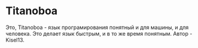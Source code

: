 # Titanoboa
Это, Titanoboa - язык програмирования понятный и для машины, и для человека. Это делает язык быстрым, и в то же время понятным. Автор - Kisel13.
